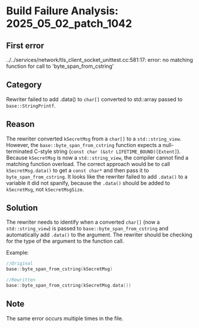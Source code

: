 # Build Failure Analysis: 2025_05_02_patch_1042

## First error

../../services/network/tls_client_socket_unittest.cc:581:17: error: no matching function for call to 'byte_span_from_cstring'

## Category
Rewriter failed to add .data() to `char[]` converted to std::array passed to `base::StringPrintf`.

## Reason
The rewriter converted `kSecretMsg` from a `char[]` to a `std::string_view`. However, the `base::byte_span_from_cstring` function expects a null-terminated C-style string (`const char (&str LIFETIME_BOUND)[Extent]`).  Because `kSecretMsg` is now a `std::string_view`, the compiler cannot find a matching function overload. The correct approach would be to call `kSecretMsg.data()` to get a `const char*` and then pass it to `byte_span_from_cstring`. It looks like the rewriter failed to add `.data()` to a variable it did not spanify, because the `.data()` should be added to `kSecretMsg`, not `kSecretMsgSize`.

## Solution
The rewriter needs to identify when a converted `char[]` (now a `std::string_view`) is passed to `base::byte_span_from_cstring` and automatically add `.data()` to the argument. The rewriter should be checking for the type of the argument to the function call.

Example:

```c++
//Original
base::byte_span_from_cstring(kSecretMsg)

//Rewritten
base::byte_span_from_cstring(kSecretMsg.data())
```

## Note
The same error occurs multiple times in the file.
